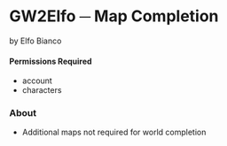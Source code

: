 # GW2Elfo ─ Map Completion
by Elfo Bianco

#### Permissions Required
* account
* characters

### About
* Additional maps not required for world completion
